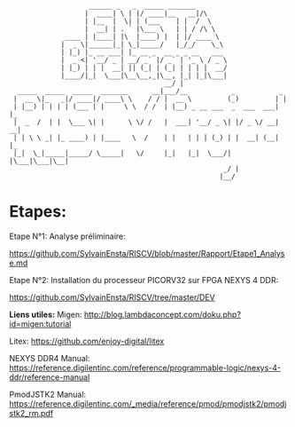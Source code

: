 

```
                    ______ _   _  _____ _______                         
                   |  ____| \ | |/ ____|__   __|/\                      
                   | |__  |  \| | (___    | |  /  \                     
                   |  __| | . ` |\___ \   | | / /\ \                    
              ____ | |____| |\  |____) |  | |/ ____ \                   
             |  _ \|______|_| \_|_____/   |_/_/    \_\                  
             | |_) |_ __ ___| |_ __ _  __ _ _ __   ___                  
             |  _ <| '__/ _ | __/ _` |/ _` | '_ \ / _ \                 
             | |_) | | |  __| || (_| | (_| | | | |  __/                 
             |____/|_|  \___|\__\__,_|\__, |_| |_|\___|                 
                                       __/ |                            
  _____  _____  _____  _______      __|___/__           _           _   
 |  __ \|_   _|/ ____|/ ____\ \    / / |  __ \         (_)         | |  
 | |__) | | | | (___ | |     \ \  / /  | |__) _ __ ___  _  ___  ___| |_ 
 |  _  /  | |  \___ \| |      \ \/ /   |  ___| '__/ _ \| |/ _ \/ __| __|
 | | \ \ _| |_ ____) | |____   \  /    | |   | | | (_) | |  __| (__| |_ 
 |_|  \_|_____|_____/ \_____|   \/     |_|   |_|  \___/| |\___|\___|\__|
                                                      _/ |              
                                                     |__/               
```

# **Etapes:**

Etape N°1: Analyse préliminaire:

https://github.com/SylvainEnsta/RISCV/blob/master/Rapport/Etape1_Analyse.md

Etape N°2: Installation du processeur PICORV32 sur FPGA NEXYS 4 DDR:

https://github.com/SylvainEnsta/RISCV/tree/master/DEV

**Liens utiles:**
Migen: http://blog.lambdaconcept.com/doku.php?id=migen:tutorial

Litex: https://github.com/enjoy-digital/litex

NEXYS DDR4 Manual: https://reference.digilentinc.com/reference/programmable-logic/nexys-4-ddr/reference-manual

PmodJSTK2 Manual: https://reference.digilentinc.com/_media/reference/pmod/pmodjstk2/pmodjstk2_rm.pdf
